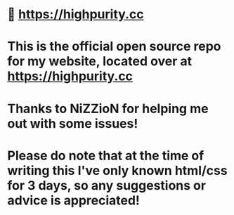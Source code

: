 # 👋 https://highpurity.cc

# This is the official open source repo for my website, located over at https://highpurity.cc
# Thanks to NiZZioN for helping me out with some issues! 

# Please do note that at the time of writing this I've only known html/css for 3 days, so any suggestions or advice is appreciated!
